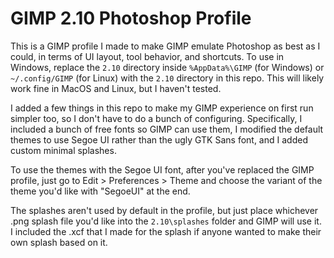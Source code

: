 # GIMP 2.10 Photoshop Profile

This is a GIMP profile I made to make GIMP emulate Photoshop as best as I could, in terms of UI layout, tool behavior, and shortcuts. To use in Windows, replace the `2.10` directory inside `%AppData%\GIMP` (for Windows) or `~/.config/GIMP` (for Linux)  with the `2.10` directory in this repo. This will likely work fine in MacOS and Linux, but I haven't tested.

I added a few things in this repo to make my GIMP experience on first run simpler too, so I don't have to do a bunch of configuring. Specifically, I included a bunch of free fonts so GIMP can use them, I modified the default themes to use Segoe UI rather than the ugly GTK Sans font, and I added custom minimal splashes.

To use the themes with the Segoe UI font, after you've replaced the GIMP profile, just go to Edit > Preferences > Theme and choose the variant of the theme you'd like with "SegoeUI" at the end.

The splashes aren't used by default in the profile, but just place whichever .png splash file you'd like into the `2.10\splashes` folder and GIMP will use it. I included the .xcf that I made for the splash if anyone wanted to make their own splash based on it.
